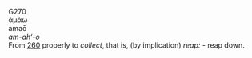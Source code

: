 <body>
  <p>G270<br>  ἀμάω  <br> amaō  <br><i>am-ah‘-o </i><br>From <a href="g0260.htm">260</a>  properly to <i>collect</i>, that is, (by implication) <i>reap:</i> - reap down.<br></p>
 </body>